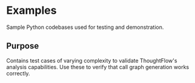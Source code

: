 # Examples

Sample Python codebases used for testing and demonstration.

## Purpose

Contains test cases of varying complexity to validate ThoughtFlow's analysis capabilities. Use these to verify that call graph generation works correctly.
